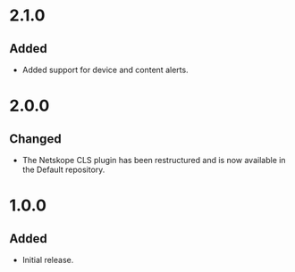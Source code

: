 # 2.1.0
## Added
- Added support for device and content alerts.

# 2.0.0
## Changed
- The Netskope CLS plugin has been restructured and is now available in the Default repository.

# 1.0.0
## Added
- Initial release.